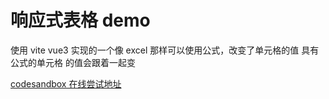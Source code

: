 # 响应式表格 demo

使用 vite vue3 实现的一个像 excel 那样可以使用公式，改变了单元格的值 具有公式的单元格 的值会跟着一起变

[codesandbox 在线尝试地址](https://codesandbox.io/s/github/2234839/reactive-table-demo?utm_medium=plugin&file=/index.html)